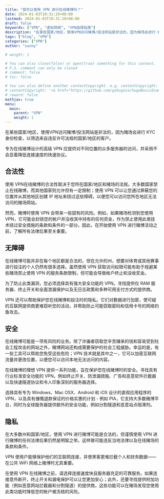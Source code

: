 ```yaml
---
title: "我可以使用 VPN 进行在线赌博吗？"
date: 2024-01-03T10:31:29+08:00
lastmod: 2024-01-03T10:31:29+08:00
draft: false
keywords: ["VPN", "虚拟网络", "VPN选择指南"]
description: "在某些国家/地区，使用VPN访问赌博/投注网站是非法的，因为赌场会进行 KYC 身份检查，以筛选来自违反许可法规的国家/地区的客户。"
tags: ["blog", "VPN"]
categories: ["VPN"]
author: "sunny"

# weight: 1

# You can also close(false) or open(true) something for this content.
# P.S. comment can only be closed
# comment: false
# toc: false

# You can also define another contentCopyright. e.g. contentCopyright: "This is another copyright."
# contentCopyright: '<a href="https://github.com/gohugoio/hugoBasicExample" rel="noopener" target="_blank">See origin</a>'
# reward: false
mathjax: true
menu:
  main:
    parent: "VPN"
    weight: 1
---
```


在某些国家/地区，使用VPN访问赌博/投注网站是非法的，因为赌场会进行 KYC 身份检查，以筛选来自违反许可法规的国家/地区的客户。

专为在线赌博设计的高级 VPN 应提供对不同位置的众多服务器的访问，并采用不会显着降低连接速度的快速协议。

## 合法性 ##
使用 VPN在线赌博的合法性取决于您所在国家/地区和赌场的法规。大多数国家禁止在线赌博，而其他国家则允许但有一定限制；使用 VPN 可以让您通过屏蔽您的位置并从其他地区创建 IP 地址来绕过这些障碍，以便您可以访问您所在地区无法访问的赌场网站。

然而，赌博时使用 VPN 会带来一些固有的风险。例如，如果赌场检测到您使用 VPN，它可能会封锁您的帐户并没收其中持有的任何资金，作为禁止使用此类技术绕过安全措施的条款和条件的一部分。因此，在开始使用 VPN 进行赌博活动之前，了解所有法律后果至关重要。

## 无障碍 ##
在线赌博可能并非在每个地区都是合法的，但在允许的州，想要对体育或其他赛事进行投注的个人仍然有很多选择。虽然使用 VPN 获取访问权限可能有助于规避某些赌场禁止使用 VPN 的服务条款限制，但可能会导致帐户终止和没收奖金。

为了防止此类漏洞，您必须选择具有强大安全功能的 VPN。寻找提供仅 RAM 服务器、终止开关和全面泄漏保护以及无日志政策和多种可用支付方式的提供商。

VPN 还可以帮助保护您在线赌博和投注时的隐私。它们对数据进行加密，使可疑的互联网提供商更难窃听您的活动，并帮助防止可能窃取密码和信用卡号的网络钓鱼攻击。

## 安全 ##
在线赌博可能是一项有风险的业务。除了诈骗者窃取您辛苦赚来的钱和容易受到社会工程攻击的网站之外，赌博网站还构成需要保护的社会工程威胁。幸运的是，有一些工具可以帮助您免受这些危险；VPN 技术就是其中之一，它可以加密互联网流量并更改位置，以便您可以访问本地无法访问的内容。

在线赌博的理想 VPN 提供一系列功能，旨在保护您在线赌博时的安全。寻找具有行业标准安全功能的 VPN，例如终止开关、防泄漏措施、广告和恶意软件拦截器以及快速隧道协议和令人印象深刻的服务器选择。

选择具有专为 Windows、Mac OSX、Android 和 iOS 设计的直观应用程序的 VPN，以及具有慷慨退款保证的价格实惠的计划 - 例如 PIA，它支持大多数赌博平台，同时为全球服务器提供额外的安全功能，例如分割隧道和恶意站点阻滞剂。

## 隐私 ##
在大多数州和国家/地区，使用 VPN 进行赌博可能是合法的，但谨慎使用 VPN 进行赌博的任何法律后果仍然是明智之举。这样做可能违反当地法律以及在线赌场的条款和条件。

VPN 使用户能够保护他们的互联网连接，并使黑客更难拦截个人和财务数据——在公共 WiFi 网络上赌博时尤其重要。

在使用 VPN 在线赌博之前，请选择连接速度快且服务器充足的可靠服务。如果连接意外断开，终止开关和漏电保护可以让您更加安心；此外，还要寻找提供附加功能（例如恶意网站拦截器和分割隧道）的提供商，这些功能可以在赌场发现您使用此类功能时降低您的帐户被冻结的风险。